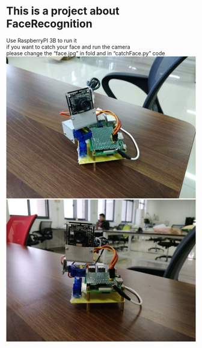 # This is a project about FaceRecognition  
Use RaspberryPI 3B to run it  
if you want to catch your face and run the camera  
please change the “face.jpg” in fold and in “catchFace.py” code  
![Picture1](picture1.jpg)  
![Picture2](picture2.jpg)